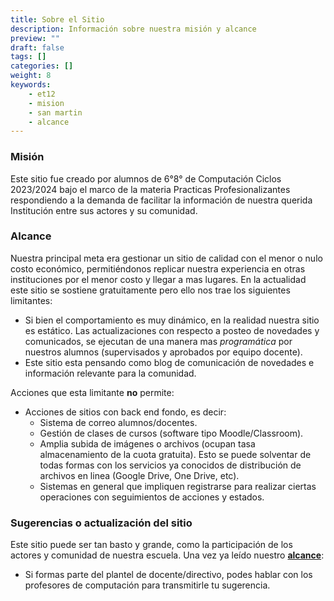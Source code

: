 ```yaml
---
title: Sobre el Sitio
description: Información sobre nuestra misión y alcance
preview: ""
draft: false
tags: []
categories: []
weight: 8
keywords:
    - et12
    - mision
    - san martin
    - alcance
---
```

### Misión

Este sitio fue creado por alumnos de 6°8° de Computación Ciclos 2023/2024 bajo el marco de la materia Practicas Profesionalizantes respondiendo a la demanda de facilitar la información de nuestra querida Institución entre sus actores y su comunidad.

### Alcance

Nuestra principal meta era gestionar un sitio de calidad con el menor o nulo costo económico, permitiéndonos replicar nuestra experiencia en otras instituciones por el menor costo y llegar a mas lugares.
En la actualidad este sitio se sostiene gratuitamente pero ello nos trae los siguientes limitantes:
- Si bien el comportamiento es muy dinámico, en la realidad nuestra sitio es estático. Las actualizaciones con respecto a posteo de novedades y comunicados, se ejecutan de una manera mas _programática_ por nuestros alumnos (supervisados y aprobados por equipo docente).
- Este sitio esta pensando como blog de comunicación de novedades e información relevante para la comunidad.

Acciones que esta limitante **no** permite:
- Acciones de sitios con back end fondo, es decir:
    - Sistema de correo alumnos/docentes.
    - Gestión de clases de cursos (software tipo Moodle/Classroom).
    - Amplia subida de imágenes o archivos (ocupan tasa almacenamiento de la cuota gratuita). Esto se puede solventar de todas formas con los servicios ya conocidos de distribución de archivos en linea (Google Drive, One Drive, etc).
    - Sistemas en general que impliquen registrarse para realizar ciertas operaciones con seguimientos de acciones y estados.

### Sugerencias o actualización del sitio

Este sitio puede ser tan basto y grande, como la participación de los actores y comunidad de nuestra escuela. Una vez ya leído nuestro **[alcance](#Alcance)**:
- Si formas parte del plantel de docente/directivo, podes hablar con los profesores de computación para transmitirle tu sugerencia.
